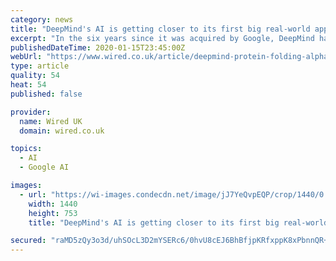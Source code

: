 ```yaml
---
category: news
title: "DeepMind's AI is getting closer to its first big real-world application"
excerpt: "In the six years since it was acquired by Google, DeepMind has been rattling through a long list of artificial intelligence milestones. It has outplayed Go champions, bested professional StarCraft ..."
publishedDateTime: 2020-01-15T23:45:00Z
webUrl: "https://www.wired.co.uk/article/deepmind-protein-folding-alphafold"
type: article
quality: 54
heat: 54
published: false

provider:
  name: Wired UK
  domain: wired.co.uk

topics:
  - AI
  - Google AI

images:
  - url: "https://wi-images.condecdn.net/image/jJ7YeQvpEQP/crop/1440/0.5235602094240838/f/deepmind-protein-.jpg"
    width: 1440
    height: 753
    title: "DeepMind's AI is getting closer to its first big real-world application"

secured: "raMD5zQy3o3d/uhSOcL3D2mYSERc6/0hvU8cEJ6BhBfjpKRfxppK8xPbnnQR+BxPyD/IJIFTzCyrT2w6spxokUnhpi9oLAVYaJCBp5oUDjp73PVbWg3KFEa+07qd7g8IP1iG/zYS8SAl2QiOoEfe1f7RHFmf5eEn4Xr3lO4scZCR6eDD2ljk+bWmlw32m/CrdJjedHCI4Gkze1bW2DbsfpfZ8SMIUzDnYS+oNa71ZLDjyq06Y6bh5MeuEO8qEM2cZEvVZuCjKo9vhYLGBIWmjeuOqcUGbOFuOfZ7UkR2N/TYd2Y7/FoKyg7WhDt9HvwO;UEh7+Jh95dGgkPKp+znB+Q=="
---
```


